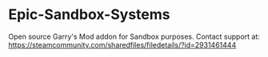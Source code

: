 # Epic-Sandbox-Systems
Open source Garry's Mod addon for Sandbox purposes.
Contact support at: https://steamcommunity.com/sharedfiles/filedetails/?id=2931461444

